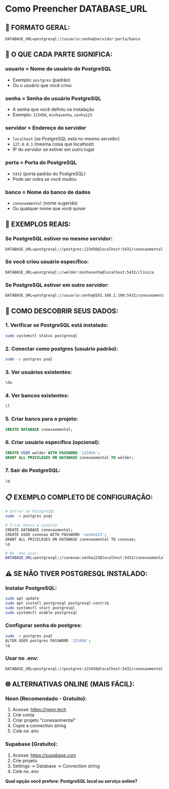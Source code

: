 # Como Preencher DATABASE_URL

## 🎯 FORMATO GERAL:
```
DATABASE_URL=postgresql://usuario:senha@servidor:porta/banco
```

## 📝 O QUE CADA PARTE SIGNIFICA:

### **usuario** = Nome do usuário do PostgreSQL
- Exemplo: `postgres` (padrão)
- Ou o usuário que você criou

### **senha** = Senha do usuário PostgreSQL  
- A senha que você definiu na instalação
- Exemplo: `123456`, `minhasenha`, `senha123`

### **servidor** = Endereço do servidor
- `localhost` (se PostgreSQL está no mesmo servidor)
- `127.0.0.1` (mesma coisa que localhost)
- IP do servidor se estiver em outro lugar

### **porta** = Porta do PostgreSQL
- `5432` (porta padrão do PostgreSQL)
- Pode ser outra se você mudou

### **banco** = Nome do banco de dados
- `conexaomental` (nome sugerido)
- Ou qualquer nome que você quiser

## 🔧 EXEMPLOS REAIS:

### **Se PostgreSQL estiver no mesmo servidor:**
```
DATABASE_URL=postgresql://postgres:123456@localhost:5432/conexaomental
```

### **Se você criou usuário específico:**
```
DATABASE_URL=postgresql://welder:minhasenha@localhost:5432/clinica
```

### **Se PostgreSQL estiver em outro servidor:**
```
DATABASE_URL=postgresql://usuario:senha@192.168.1.100:5432/conexaomental
```

## 🚀 COMO DESCOBRIR SEUS DADOS:

### 1. Verificar se PostgreSQL está instalado:
```bash
sudo systemctl status postgresql
```

### 2. Conectar como postgres (usuário padrão):
```bash
sudo -u postgres psql
```

### 3. Ver usuários existentes:
```sql
\du
```

### 4. Ver bancos existentes:
```sql
\l
```

### 5. Criar banco para o projeto:
```sql
CREATE DATABASE conexaomental;
```

### 6. Criar usuário específico (opcional):
```sql
CREATE USER welder WITH PASSWORD '123456';
GRANT ALL PRIVILEGES ON DATABASE conexaomental TO welder;
```

### 7. Sair do PostgreSQL:
```sql
\q
```

## 📋 EXEMPLO COMPLETO DE CONFIGURAÇÃO:

```bash
# Entrar no PostgreSQL
sudo -u postgres psql

# Criar banco e usuário
CREATE DATABASE conexaomental;
CREATE USER conexao WITH PASSWORD 'senha123';
GRANT ALL PRIVILEGES ON DATABASE conexaomental TO conexao;
\q

# No .env usar:
DATABASE_URL=postgresql://conexao:senha123@localhost:5432/conexaomental
```

## ⚠️ SE NÃO TIVER POSTGRESQL INSTALADO:

### Instalar PostgreSQL:
```bash
sudo apt update
sudo apt install postgresql postgresql-contrib
sudo systemctl start postgresql
sudo systemctl enable postgresql
```

### Configurar senha do postgres:
```bash
sudo -u postgres psql
ALTER USER postgres PASSWORD '123456';
\q
```

### Usar no .env:
```
DATABASE_URL=postgresql://postgres:123456@localhost:5432/conexaomental
```

## 🌐 ALTERNATIVAS ONLINE (MAIS FÁCIL):

### **Neon (Recomendado - Gratuito):**
1. Acesse: https://neon.tech
2. Crie conta
3. Criar projeto "conexaomental"
4. Copie a connection string
5. Cole no .env

### **Supabase (Gratuito):**
1. Acesse: https://supabase.com  
2. Crie projeto
3. Settings → Database → Connection string
4. Cole no .env

**Qual opção você prefere: PostgreSQL local ou serviço online?**